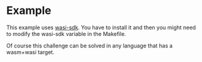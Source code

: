 # Example
This example uses [wasi-sdk](https://github.com/WebAssembly/wasi-sdk).
You have to install it and then you might need to modify the wasi-sdk variable in the Makefile.

Of course this challenge can be solved in any language that has a wasm+wasi target.
